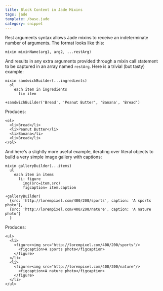 ```yaml
---
title: Block Content in Jade Mixins
tags: jade
template: /base.jade
category: snippet
---
```


Rest arguments syntax allows Jade mixins to receive an indeterminate number of arguments. The format looks like this:

```
mixin mixinName(arg1, arg2, ...restArg)
```

And results in any extra arguments provided through a mixin call statement to be captured in an array named `restArg`. Here is a trivial (but tasty) example:

```
mixin sandwichBuilder(...ingredients)
  ol
    each item in ingredients
      li= item

+sandwichBuilder('Bread', 'Peanut Butter', 'Banana', 'Bread')
```

Produces:

```
<ol>
  <li>Bread</li>
  <li>Peanut Butter</li>
  <li>Banana</li>
  <li>Bread</li>
</ol>
```

And here's a slightly more useful example, iterating over literal objects to build a very simple image gallery with captions:

```
mixin galleryBuilder(...items)
  ul
    each item in items
      li: figure
        img(src=item.src)
        figcaption= item.caption

+galleryBuilder(
  {src: 'http://lorempixel.com/400/200/sports', caption: 'A sports photo'},
  {src: 'http://lorempixel.com/400/200/nature', caption: 'A nature photo'}
  )
```

Produces:

```
<ul>
  <li>
    <figure><img src="http://lorempixel.com/400/200/sports"/>
      <figcaption>A sports photo</figcaption>
    </figure>
  </li>
  <li>
    <figure><img src="http://lorempixel.com/400/200/nature"/>
      <figcaption>A nature photo</figcaption>
    </figure>
  </li>
</ul>
```
